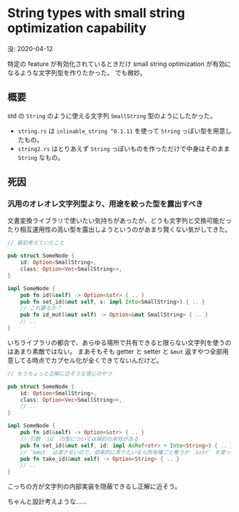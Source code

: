 # String types with small string optimization capability

没: 2020-04-12

特定の feature が有効化されているときだけ small string optimization が有効になるような文字列型を作りたかった。
でも微妙。

## 概要

std の `String` のように使える文字列 `SmallString` 型のようにしたかった。

* `string.rs` は `inlinable_string ^0.1.11` を使って `String` っぽい型を用意したもの。
* `string2.rs` はとりあえず `String` っぽいものを作っただけで中身はそのまま `String` なもの。

## 死因

### 汎用のオレオレ文字列型より、用途を絞った型を露出すべき

文書変換ライブラリで使いたい気持ちがあったが、どうも文字列と交換可能だったり相互運用性の高い型を露出しようというのがあまり賢くない気がしてきた。

```rust
// 最初考えていたこと

pub struct SomeNode {
    id: Option<SmallString>,
    class: Option<Vec<SmallString>>,
}

impl SomeNode {
    pub fn id(&self) -> Option<&str> { .. }
    pub fn set_id(&mut self, s: impl Into<SmallString>) { .. }
    // これ要るか？
    pub fn id_mut(&mut self) -> Option<&mut SmallString> { .. }
    // ..
}
```

いちライブラリの都合で、あらゆる場所で共有できると限らない文字列を使うのはあまり素敵ではない。
まあそもそも getter と setter と `&mut` 返すやつ全部用意してる時点でカプセル化が全くできてないんだけど。

```rust
// もうちょっと正解に近そうな感じのやつ

pub struct SomeNode {
    id: Option<SmallString>,
    class: Option<Vec<SmallString>>,
    // ..
}

impl SomeNode {
    pub fn id(&self) -> Option<&str> { .. }
    // 引数 `id` の型については検討の余地がある
    pub fn set_id(&mut self, id: impl AsRef<str> + Into<String>) { .. }
    // `&mut` は渡さないので、効率的に弄りたいなら所有権ごと奪うか `&str` を使ってね
    pub fn take_id(&mut self) -> Option<String> { .. }
    // ..
}
```

こっちの方が文字列の内部実装を隠蔽できるし正解に近そう。

ちゃんと設計考えような……

